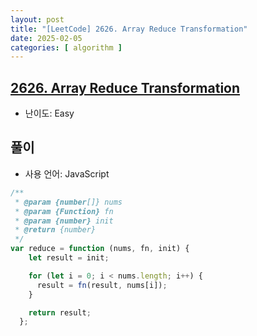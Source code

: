 ```yaml
---
layout: post
title: "[LeetCode] 2626. Array Reduce Transformation"
date: 2025-02-05
categories: [ algorithm ]
---
```


## [2626. Array Reduce Transformation](https://leetcode.com/problems/array-reduce-transformation/description/?envType=study-plan-v2&envId=30-days-of-javascript)

- 난이도: Easy

## 풀이

- 사용 언어: JavaScript

```javascript
/**
 * @param {number[]} nums
 * @param {Function} fn
 * @param {number} init
 * @return {number}
 */
var reduce = function (nums, fn, init) {
    let result = init;

    for (let i = 0; i < nums.length; i++) {
      result = fn(result, nums[i]);
    }

    return result;
  };
```
